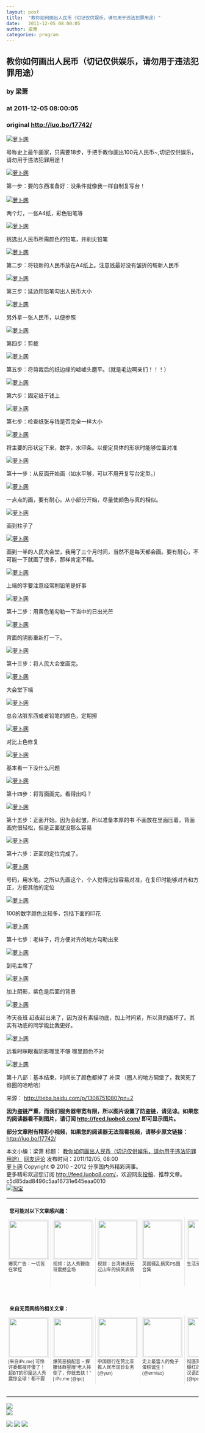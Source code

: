 ```yaml
---
layout: post
title:  "教你如何画出人民币（切记仅供娱乐，请勿用于违法犯罪用途）"
date:   2011-12-05 08:00:05
author: 梁萧
categories: program
---
```


## 教你如何画出人民币（切记仅供娱乐，请勿用于违法犯罪用途）
### by 梁萧
### at 2011-12-05 08:00:05
### original <http://luo.bo/17742/>

<p><a title="萝卜网" href="http://dulei.si/files/2011/12/04/81fa3fa29104b0d920f4e61aa6e1b288.jpg"><img title="萝卜网" src="http://dulei.si/files/2011/12/04/81fa3fa29104b0d920f4e61aa6e1b288.jpg" alt="萝卜网" border="0"></a></p><p>号称史上最牛画家，只需要18步，手把手教你画出100元人民币~,切记仅供娱乐，请勿用于违法犯罪用途！</p><p><a title="萝卜网" href="http://ki.ki.ki/files/2011/12/04/b9bd8b52e48c5d7e317d68598c8b6f9e.jpg"><img title="萝卜网" src="http://ki.ki.ki/files/2011/12/04/b9bd8b52e48c5d7e317d68598c8b6f9e.jpg" alt="萝卜网" border="0"></a></p><p>第一步：要的东西准备好：没条件就像我一样自制复写台！<br> <span></span><br> <a title="萝卜网" href="http://ki.ki.ki/files/2011/12/04/d2060233f0fa18e7e47e3426923dd81c.jpg"><img title="萝卜网" src="http://ki.ki.ki/files/2011/12/04/d2060233f0fa18e7e47e3426923dd81c.jpg" alt="萝卜网" border="0"></a></p><p>两个灯，一张A4纸，彩色铅笔等</p><p><a title="萝卜网" href="http://ki.ki.ki/files/2011/12/04/713676c24f43c80229d79ce8a42d29f5.jpg"><img title="萝卜网" src="http://ki.ki.ki/files/2011/12/04/713676c24f43c80229d79ce8a42d29f5.jpg" alt="萝卜网" border="0"></a></p><p>挑选出人民币所需颜色的铅笔，并削尖铅笔</p><p><a title="萝卜网" href="http://ki.ki.ki/files/2011/12/04/fc0a2613282900b8e5d88a281c6f63ad.jpg"><img title="萝卜网" src="http://ki.ki.ki/files/2011/12/04/fc0a2613282900b8e5d88a281c6f63ad.jpg" alt="萝卜网" border="0"></a></p><p>第二步：将较新的人民币放在A4纸上。注意钱最好没有皱折的崭新人民币</p><p><a title="萝卜网" href="http://ki.ki.ki/files/2011/12/04/57332e4da01d4aa9879faff526a6aba4.jpg"><img title="萝卜网" src="http://ki.ki.ki/files/2011/12/04/57332e4da01d4aa9879faff526a6aba4.jpg" alt="萝卜网" border="0"></a></p><p>第三步：延边用铅笔勾出人民币大小</p><p><a title="萝卜网" href="http://ki.ki.ki/files/2011/12/04/659fa94c8404a48eabe856257f684568.jpg"><img title="萝卜网" src="http://ki.ki.ki/files/2011/12/04/659fa94c8404a48eabe856257f684568.jpg" alt="萝卜网" border="0"></a></p><p>另外拿一张人民币，以便参照</p><p><a title="萝卜网" href="http://ki.ki.ki/files/2011/12/04/b4fca3d7622b96976f203f001307b38e.jpg"><img title="萝卜网" src="http://ki.ki.ki/files/2011/12/04/b4fca3d7622b96976f203f001307b38e.jpg" alt="萝卜网" border="0"></a></p><p>第四步：剪裁</p><p><a title="萝卜网" href="http://ki.ki.ki/files/2011/12/04/9109897bcd50fb003081a75d620dfc5b.jpg"><img title="萝卜网" src="http://ki.ki.ki/files/2011/12/04/9109897bcd50fb003081a75d620dfc5b.jpg" alt="萝卜网" border="0"></a></p><p>第五步：将剪裁后的纸边缘的嘘嘘头磨平。（就是毛边啊亲们！！！）</p><p><a title="萝卜网" href="http://ki.ki.ki/files/2011/12/04/c2d2e6bca4da74f662026dbe2e0f1092.jpg"><img title="萝卜网" src="http://ki.ki.ki/files/2011/12/04/c2d2e6bca4da74f662026dbe2e0f1092.jpg" alt="萝卜网" border="0"></a></p><p>第六步：固定纸于钱上</p><p><a title="萝卜网" href="http://ki.ki.ki/files/2011/12/04/47acad840adeebf3a84bdcc826dbd31b.jpg"><img title="萝卜网" src="http://ki.ki.ki/files/2011/12/04/47acad840adeebf3a84bdcc826dbd31b.jpg" alt="萝卜网" border="0"></a></p><p>第七步：检查纸张与钱是否完全一样大小</p><p><a title="萝卜网" href="http://ki.ki.ki/files/2011/12/04/05e25b56f14682c1f645c6328fc41d67.jpg"><img title="萝卜网" src="http://ki.ki.ki/files/2011/12/04/05e25b56f14682c1f645c6328fc41d67.jpg" alt="萝卜网" border="0"></a></p><p>将主要的形状定下来，数字，水印条。以便定具体的形状时能够位置对准</p><p><a title="萝卜网" href="http://ki.ki.ki/files/2011/12/04/786f26599150c1414cca6ed310213c80.jpg"><img title="萝卜网" src="http://ki.ki.ki/files/2011/12/04/786f26599150c1414cca6ed310213c80.jpg" alt="萝卜网" border="0"></a></p><p>第十一步：从反面开始画（如水平够，可以不用开复写台定型。）</p><p><a title="萝卜网" href="http://ki.ki.ki/files/2011/12/04/14819ffb570feb297c429b37390f5e2e.jpg"><img title="萝卜网" src="http://ki.ki.ki/files/2011/12/04/14819ffb570feb297c429b37390f5e2e.jpg" alt="萝卜网" border="0"></a></p><p>一点点的画，要有耐心。从小部分开始，尽量使颜色与真的相似。</p><p><a title="萝卜网" href="http://ki.ki.ki/files/2011/12/04/19abe4e37dac4f007f662d0471d125f7.jpg"><img title="萝卜网" src="http://ki.ki.ki/files/2011/12/04/19abe4e37dac4f007f662d0471d125f7.jpg" alt="萝卜网" border="0"></a></p><p>画到柱子了</p><p><a title="萝卜网" href="http://ki.ki.ki/files/2011/12/04/f51403924ebc8b3689df3d1d089e7898.jpg"><img title="萝卜网" src="http://ki.ki.ki/files/2011/12/04/f51403924ebc8b3689df3d1d089e7898.jpg" alt="萝卜网" border="0"></a></p><p>画到一半的人民大会堂，我用了三个月时间，当然不是每天都会画。要有耐心，不可能一下就画了很多，那样肯定不精。</p><p><a title="萝卜网" href="http://ki.ki.ki/files/2011/12/04/11c32dac9e5dcdeec76ad9944f2f26c4.jpg"><img title="萝卜网" src="http://ki.ki.ki/files/2011/12/04/11c32dac9e5dcdeec76ad9944f2f26c4.jpg" alt="萝卜网" border="0"></a></p><p>上端的字要注意经常削铅笔是好事</p><p><a title="萝卜网" href="http://ki.ki.ki/files/2011/12/04/9df45b150605a424bd5b5b29d5c31793.jpg"><img title="萝卜网" src="http://ki.ki.ki/files/2011/12/04/9df45b150605a424bd5b5b29d5c31793.jpg" alt="萝卜网" border="0"></a></p><p>第十二步：用黄色笔勾勒一下当中的日出光芒</p><p><a title="萝卜网" href="http://ki.ki.ki/files/2011/12/04/0c1c1c27a7d48a72c244ac1f9676e2b8.jpg"><img title="萝卜网" src="http://ki.ki.ki/files/2011/12/04/0c1c1c27a7d48a72c244ac1f9676e2b8.jpg" alt="萝卜网" border="0"></a></p><p>背面的阴影重新打一下。</p><p><a title="萝卜网" href="http://ki.ki.ki/files/2011/12/04/25afe373222b18b053435b198b533cf8.jpg"><img title="萝卜网" src="http://ki.ki.ki/files/2011/12/04/25afe373222b18b053435b198b533cf8.jpg" alt="萝卜网" border="0"></a></p><p>第十三步：将人民大会堂画完。</p><p><a title="萝卜网" href="http://ki.ki.ki/files/2011/12/04/65c575a23ac88d16b38c15a5de237d52.jpg"><img title="萝卜网" src="http://ki.ki.ki/files/2011/12/04/65c575a23ac88d16b38c15a5de237d52.jpg" alt="萝卜网" border="0"></a></p><p>大会堂下端</p><p><a title="萝卜网" href="http://ki.ki.ki/files/2011/12/04/f71f0fa93e5b07bb4608255fac98ac73.jpg"><img title="萝卜网" src="http://ki.ki.ki/files/2011/12/04/f71f0fa93e5b07bb4608255fac98ac73.jpg" alt="萝卜网" border="0"></a></p><p>总会沾脏东西或者铅笔的颜色，定期擦</p><p><a title="萝卜网" href="http://ki.ki.ki/files/2011/12/04/a28e4eb09d001699bad8f65444d09c9b.jpg"><img title="萝卜网" src="http://ki.ki.ki/files/2011/12/04/a28e4eb09d001699bad8f65444d09c9b.jpg" alt="萝卜网" border="0"></a></p><p>对比上色修复</p><p><a title="萝卜网" href="http://ki.ki.ki/files/2011/12/04/aca1fb423f8ce951e8d21e24cd296e51.jpg"><img title="萝卜网" src="http://ki.ki.ki/files/2011/12/04/aca1fb423f8ce951e8d21e24cd296e51.jpg" alt="萝卜网" border="0"></a></p><p>基本看一下没什么问题</p><p><a title="萝卜网" href="http://ki.ki.ki/files/2011/12/04/c4992a09b3af64290de330996ccd96fa.jpg"><img title="萝卜网" src="http://ki.ki.ki/files/2011/12/04/c4992a09b3af64290de330996ccd96fa.jpg" alt="萝卜网" border="0"></a></p><p>第十四步：将背面画完。看得出吗？</p><p><a title="萝卜网" href="http://ki.ki.ki/files/2011/12/04/dc69f93329a69a459c67f43b94d572b0.jpg"><img title="萝卜网" src="http://ki.ki.ki/files/2011/12/04/dc69f93329a69a459c67f43b94d572b0.jpg" alt="萝卜网" border="0"></a></p><p>第十五步：正面开始。因为会起皱，所以准备本厚的书 不画放在里面压着。背面画完很轻松，但是正面就没那么容易</p><p><a title="萝卜网" href="http://ki.ki.ki/files/2011/12/04/6d9ecd3544f838272ab36fa8a32c236a.jpg"><img title="萝卜网" src="http://ki.ki.ki/files/2011/12/04/6d9ecd3544f838272ab36fa8a32c236a.jpg" alt="萝卜网" border="0"></a></p><p>第十六步：正面的定位完成了。</p><p><a title="萝卜网" href="http://ki.ki.ki/files/2011/12/04/2d84826c1876615f06ce31931399a931.jpg"><img title="萝卜网" src="http://ki.ki.ki/files/2011/12/04/2d84826c1876615f06ce31931399a931.jpg" alt="萝卜网" border="0"></a></p><p>号码，用水笔。之所以先画这个，个人觉得比较容易对准，在复印时能够对齐和方正，方便其他的定位</p><p><a title="萝卜网" href="http://ki.ki.ki/files/2011/12/04/6fc0ca8d3902dbccb750e47afa460420.jpg"><img title="萝卜网" src="http://ki.ki.ki/files/2011/12/04/6fc0ca8d3902dbccb750e47afa460420.jpg" alt="萝卜网" border="0"></a></p><p>100的数字颜色比较多，包括下面的印花</p><p><a title="萝卜网" href="http://ki.ki.ki/files/2011/12/04/6f192260bb2b22588b82bf2cb13c4a8b.jpg"><img title="萝卜网" src="http://ki.ki.ki/files/2011/12/04/6f192260bb2b22588b82bf2cb13c4a8b.jpg" alt="萝卜网" border="0"></a></p><p>第十七步：老样子，将方便对齐的地方勾勒出来</p><p><a title="萝卜网" href="http://ki.ki.ki/files/2011/12/04/3d33cd07b825ea8f8f3d9ecdbb163316.jpg"><img title="萝卜网" src="http://ki.ki.ki/files/2011/12/04/3d33cd07b825ea8f8f3d9ecdbb163316.jpg" alt="萝卜网" border="0"></a></p><p>到毛主席了</p><p><a title="萝卜网" href="http://ki.ki.ki/files/2011/12/04/c74296ee4b3b25db0131a6cd98725ca0.jpg"><img title="萝卜网" src="http://ki.ki.ki/files/2011/12/04/c74296ee4b3b25db0131a6cd98725ca0.jpg" alt="萝卜网" border="0"></a></p><p>加上阴影，紫色是后面的背景</p><p><a title="萝卜网" href="http://ki.ki.ki/files/2011/12/04/33db062e475f2f511035ce5449b1f5a6.jpg"><img title="萝卜网" src="http://ki.ki.ki/files/2011/12/04/33db062e475f2f511035ce5449b1f5a6.jpg" alt="萝卜网" border="0"></a></p><p>昨天夜班 赶夜赶出来了，因为没有素描功底，加上时间紧，所以真的画坏了。其实有功底的同学能比我更好。</p><p><a title="萝卜网" href="http://ki.ki.ki/files/2011/12/04/0eb5f53ba00f4c1b4a3ebf6af531ba71.jpg"><img title="萝卜网" src="http://ki.ki.ki/files/2011/12/04/0eb5f53ba00f4c1b4a3ebf6af531ba71.jpg" alt="萝卜网" border="0"></a></p><p>远看时眯眼看阴影哪里不够 哪里颜色不对</p><p><a title="萝卜网" href="http://ki.ki.ki/files/2011/12/04/feb8db01a2259509f877d9ac2a3856e4.jpg"><img title="萝卜网" src="http://ki.ki.ki/files/2011/12/04/feb8db01a2259509f877d9ac2a3856e4.jpg" alt="萝卜网" border="0"></a></p><p>第十八部：基本结束，时间长了颜色都掉了 补深 （圈人的地方碉堡了，我笑死了谁圈的哈哈哈）</p><p>来源： <a href="http://tieba.baidu.com/p/1308751080?pn=2" rel="nofollow">http://tieba.baidu.com/p/1308751080?pn=2</a></p><p><strong>因为盗链严重，而我们服务器带宽有限，所以图片设置了防盗链，请见谅。如果您的阅读器看不到图片，请订阅 <a href="http://feed.luobo8.com/">http://feed.luobo8.com/</a> 即可显示图片。</strong></p><p><strong>部分文章附有精彩小视频，如果您的阅读器无法观看视频，请移步原文链接：</strong> <a href="http://luo.bo/17742/" title="教你如何画出人民币（切记仅供娱乐，请勿用于违法犯罪用途）">http://luo.bo/17742/</a></p> 本文小编：梁萧 标题： <a href="http://luo.bo/17742/" title="教你如何画出人民币（切记仅供娱乐，请勿用于违法犯罪用途）">教你如何画出人民币（切记仅供娱乐，请勿用于违法犯罪用途）</a> <a href="http://luo.bo/17742/#comments" title="to the comments">网友评论</a> 发布时间：2011/12/05, 08:00 <br> <a href="http://luo.bo/" title="萝卜网 - 人人都是艺术家">萝卜网</a> Copyright © 2010 - 2012 分享国内外精彩网事。<br> 更多精彩欢迎您订阅 <a href="http://feed.luobo8.com/">http://feed.luobo8.com/</a>，欢迎网友<a href="http://luo.bo/delivery/">投稿</a>、推荐文章。<br> c5d85dad8496c5aa16731e645eaa0010<br><a href="http://8.nf/1100" title="淘宝"><img src="http://dulei.si/files/2011/08/25/69cb3ea317a32c4e6143e665fdb20b14.300-250.jpg" alt="淘宝" border="0"></a><br><table cellspacing="0" cellpadding="3" border="0" style="clear:both"><tr><td colspan="5"><b><font size="-1" style="display:block!important;padding:20px 0 5px!important">您可能对以下文章感兴趣：</font></b></td></tr><tr><td width="106" valign="top" style="padding:5px!important;margin:0!important"> <a title="爆笑广告：一切皆在掌控" style="text-decoration:none!important" href="http://app.wumii.com/ext/redirect.htm?url=http%3A%2F%2Fluo.bo%2F17638%2F&amp;from=http%3A%2F%2Fluo.bo%2F17742%2F"> <img style="margin:0!important;padding:2px!important;border:1px solid #dddddd!important;width:100px!important;height:100px!important" src="http://static.wumii.com/site_images/2011/12/02/11786862.jpg" width="100px" height="100px"><br> <font size="-1" color="#333333" style="display:block!important;line-height:15px!important;width:106px!important;font:12px/15px arial!important;height:60px!important;margin:3px 0 0 0!important;padding:0!important;overflow:hidden!important">爆笑广告：一切皆在掌控</font> </a></td><td width="106" valign="top" style="padding:5px!important;margin:0!important;border-left:1px solid #dddddd!important"> <a title="视频：达人秀鞭炮哥震撼全场" style="text-decoration:none!important" href="http://app.wumii.com/ext/redirect.htm?url=http%3A%2F%2Fluo.bo%2F17515%2F&amp;from=http%3A%2F%2Fluo.bo%2F17742%2F"> <img style="margin:0!important;padding:2px!important;border:1px solid #dddddd!important;width:100px!important;height:100px!important" src="http://static.wumii.com/site_images/2011/11/29/11680783.jpg" width="100px" height="100px"><br> <font size="-1" color="#333333" style="display:block!important;line-height:15px!important;width:106px!important;font:12px/15px arial!important;height:60px!important;margin:3px 0 0 0!important;padding:0!important;overflow:hidden!important">视频：达人秀鞭炮哥震撼全场</font> </a></td><td width="106" valign="top" style="padding:5px!important;margin:0!important;border-left:1px solid #dddddd!important"> <a title="视频：台湾妹纸玩过山车的搞笑表情" style="text-decoration:none!important" href="http://app.wumii.com/ext/redirect.htm?url=http%3A%2F%2Fluo.bo%2F17371%2F&amp;from=http%3A%2F%2Fluo.bo%2F17742%2F"> <img style="margin:0!important;padding:2px!important;border:1px solid #dddddd!important;width:100px!important;height:100px!important" src="http://static.wumii.com/site_images/2011/11/27/11563156.jpg" width="100px" height="100px"><br> <font size="-1" color="#333333" style="display:block!important;line-height:15px!important;width:106px!important;font:12px/15px arial!important;height:60px!important;margin:3px 0 0 0!important;padding:0!important;overflow:hidden!important">视频：台湾妹纸玩过山车的搞笑表情</font> </a></td><td width="106" valign="top" style="padding:5px!important;margin:0!important;border-left:1px solid #dddddd!important"> <a title="英国骚乱搞笑PS图合集" style="text-decoration:none!important" href="http://app.wumii.com/ext/redirect.htm?url=http%3A%2F%2Fluo.bo%2F12691%2F&amp;from=http%3A%2F%2Fluo.bo%2F17742%2F"> <img style="margin:0!important;padding:2px!important;border:1px solid #dddddd!important;width:100px!important;height:100px!important" src="http://static.wumii.com/site_images/2011/08/28/26109654.jpg" width="100px" height="100px"><br> <font size="-1" color="#333333" style="display:block!important;line-height:15px!important;width:106px!important;font:12px/15px arial!important;height:60px!important;margin:3px 0 0 0!important;padding:0!important;overflow:hidden!important">英国骚乱搞笑PS图合集</font> </a></td><td width="106" valign="top" style="padding:5px!important;margin:0!important;border-left:1px solid #dddddd!important"> <a title="生活无处不雷人" style="text-decoration:none!important" href="http://app.wumii.com/ext/redirect.htm?url=http%3A%2F%2Fluo.bo%2F12120%2F&amp;from=http%3A%2F%2Fluo.bo%2F17742%2F"> <img style="margin:0!important;padding:2px!important;border:1px solid #dddddd!important;width:100px!important;height:100px!important" src="http://static.wumii.com/site_images/2011/08/29/26137406.jpg" width="100px" height="100px"><br> <font size="-1" color="#333333" style="display:block!important;line-height:15px!important;width:106px!important;font:12px/15px arial!important;height:60px!important;margin:3px 0 0 0!important;padding:0!important;overflow:hidden!important">生活无处不雷人</font> </a></td></tr> <td><br><tr><td colspan="5"><b><font size="-1" style="display:block!important;padding:20px 0 5px!important">来自无觅网络的相关文章：</font></b></td></tr><tr><td width="106" valign="top" style="padding:5px!important;margin:0!important"> <a title="[来自iPc.me] 可怜评委都被吓傻了！超BT的印度达人秀震惊全球！都不要命了！" style="text-decoration:none!important" href="http://app.wumii.com/ext/redirect.htm?url=http%3A%2F%2Fwww.ipc.me%2Findia-talent-show.html&amp;from=http%3A%2F%2Fluo.bo%2F17742%2F"> <img style="margin:0!important;padding:2px!important;border:1px solid #dddddd!important;width:100px!important;height:100px!important" src="http://static.wumii.com/site_images/2011/12/02/11798492.gif" width="100px" height="100px"><br> <font size="-1" color="#333333" style="display:block!important;line-height:15px!important;width:106px!important;font:12px/15px arial!important;height:60px!important;margin:3px 0 0 0!important;padding:0!important;overflow:hidden!important">[来自iPc.me] 可怜评委都被吓傻了！超BT的印度达人秀震惊全球！都不要命了！ (@ipc)</font> </a></td><td width="106" valign="top" style="padding:5px!important;margin:0!important;border-left:1px solid #dddddd!important"> <a title="爆笑恶搞配音 – 撑腰体群星版”老人摔倒了，你就去扶！” | iPc.me" style="text-decoration:none!important" href="http://app.wumii.com/ext/redirect.htm?url=http%3A%2F%2Fwww.ipc.me%2Flao-ren-shuai-dao-le.html%2Fcomment-page-1%3Freplytocom%3D60552&amp;from=http%3A%2F%2Fluo.bo%2F17742%2F"> <img style="margin:0!important;padding:2px!important;border:1px solid #dddddd!important;width:100px!important;height:100px!important" src="http://static.wumii.com/site_images/2011/11/06/10365780.jpg" width="100px" height="100px"><br> <font size="-1" color="#333333" style="display:block!important;line-height:15px!important;width:106px!important;font:12px/15px arial!important;height:60px!important;margin:3px 0 0 0!important;padding:0!important;overflow:hidden!important">爆笑恶搞配音 – 撑腰体群星版”老人摔倒了，你就去扶！” | iPc.me (@ipc)</font> </a></td><td width="106" valign="top" style="padding:5px!important;margin:0!important;border-left:1px solid #dddddd!important"> <a title="中国银行在赞比亚推人民币现钞业务" style="text-decoration:none!important" href="http://app.wumii.com/ext/redirect.htm?url=http%3A%2F%2Fyun.im%2Fyunseo%2F14025.html&amp;from=http%3A%2F%2Fluo.bo%2F17742%2F"> <img style="margin:0!important;padding:2px!important;border:1px solid #dddddd!important;width:100px!important;height:100px!important" src="http://static.wumii.com/images/blogWidget/wordpress_default.gif" width="100px" height="100px"><br> <font size="-1" color="#333333" style="display:block!important;line-height:15px!important;width:106px!important;font:12px/15px arial!important;height:60px!important;margin:3px 0 0 0!important;padding:0!important;overflow:hidden!important">中国银行在赞比亚推人民币现钞业务 (@yun)</font> </a></td><td width="106" valign="top" style="padding:5px!important;margin:0!important;border-left:1px solid #dddddd!important"> <a title="史上最雷人的兔子蛋糕诞生！" style="text-decoration:none!important" href="http://app.wumii.com/ext/redirect.htm?url=http%3A%2F%2Fwww.ermiao.com%2Fgallery%2F20100307%2F7731.html&amp;from=http%3A%2F%2Fluo.bo%2F17742%2F"> <img style="margin:0!important;padding:2px!important;border:1px solid #dddddd!important;width:100px!important;height:100px!important" src="http://static.wumii.com/site_images/424294.jpg" width="100px" height="100px"><br> <font size="-1" color="#333333" style="display:block!important;line-height:15px!important;width:106px!important;font:12px/15px arial!important;height:60px!important;margin:3px 0 0 0!important;padding:0!important;overflow:hidden!important">史上最雷人的兔子蛋糕诞生！ (@ermiao)</font> </a></td><td width="106" valign="top" style="padding:5px!important;margin:0!important;border-left:1px solid #dddddd!important"> <a title="彻底笑抽了！最近爆红的坑爹的小明汉语四级完整版" style="text-decoration:none!important" href="http://app.wumii.com/ext/redirect.htm?url=http%3A%2F%2Fwww.ipc.me%2Fchinese-level-4.html&amp;from=http%3A%2F%2Fluo.bo%2F17742%2F"> <img style="margin:0!important;padding:2px!important;border:1px solid #dddddd!important;width:100px!important;height:100px!important" src="http://static.wumii.com/site_images/2011/11/13/10719184.jpg" width="100px" height="100px"><br> <font size="-1" color="#333333" style="display:block!important;line-height:15px!important;width:106px!important;font:12px/15px arial!important;height:60px!important;margin:3px 0 0 0!important;padding:0!important;overflow:hidden!important">彻底笑抽了！最近爆红的坑爹的小明汉语四级完整版 (@ipc)</font> </a></td></tr><tr><td colspan="5" align="right"> <a style="text-decoration:none!important" href="http://www.wumii.com/widget/relatedItems.htm" title="无觅相关文章插件"> <font size="-1" color="#bbbbbb" style="display:block!important;font-family:arial!important;padding:5px 0!important;font-size:12px!important;color:#bbb!important">无觅</font> </a></td></tr></td></table>
<p><a href="http://feedads.g.doubleclick.net/~a/OJJ_jc2hNbaV15rUlF8zJKF9pg8/0/da"><img src="http://feedads.g.doubleclick.net/~a/OJJ_jc2hNbaV15rUlF8zJKF9pg8/0/di" border="0" ismap></a><br>
<a href="http://feedads.g.doubleclick.net/~a/OJJ_jc2hNbaV15rUlF8zJKF9pg8/1/da"><img src="http://feedads.g.doubleclick.net/~a/OJJ_jc2hNbaV15rUlF8zJKF9pg8/1/di" border="0" ismap></a></p><div>
<a href="http://feeds.feedburner.com/~ff/tamd?a=je5fPW9Klu0:4d-7wtqf1kg:yIl2AUoC8zA"><img src="http://feeds.feedburner.com/~ff/tamd?d=yIl2AUoC8zA" border="0"></a> <a href="http://feeds.feedburner.com/~ff/tamd?a=je5fPW9Klu0:4d-7wtqf1kg:qj6IDK7rITs"><img src="http://feeds.feedburner.com/~ff/tamd?d=qj6IDK7rITs" border="0"></a> <a href="http://feeds.feedburner.com/~ff/tamd?a=je5fPW9Klu0:4d-7wtqf1kg:-BTjWOF_DHI"><img src="http://feeds.feedburner.com/~ff/tamd?i=je5fPW9Klu0:4d-7wtqf1kg:-BTjWOF_DHI" border="0"></a>
</div>
